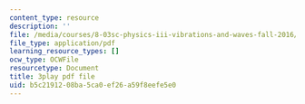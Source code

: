 ```yaml
---
content_type: resource
description: ''
file: /media/courses/8-03sc-physics-iii-vibrations-and-waves-fall-2016/b5c2191208ba5ca0ef26a59f8eefe5e0_4ysFC9vd3GE.pdf
file_type: application/pdf
learning_resource_types: []
ocw_type: OCWFile
resourcetype: Document
title: 3play pdf file
uid: b5c21912-08ba-5ca0-ef26-a59f8eefe5e0
---
```


